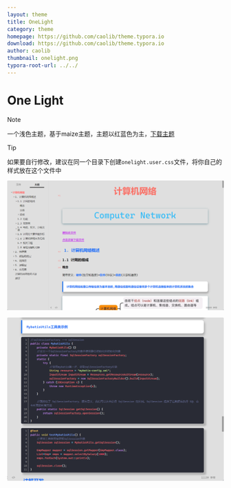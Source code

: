 ```yaml
---
layout: theme
title: OneLight
category: theme
homepage: https://github.com/caolib/theme.typora.io
download: https://github.com/caolib/theme.typora.io
author: caolib
thumbnail: onelight.png
typora-root-url: ../../
---
```


# One Light

> [!NOTE]
> 一个浅色主题，基于maize主题，主题以红蓝色为主，[下载主题](https://github.com/caolib/theme.typora.io/releases)

> [!tip]
> 如果要自行修改，建议在同一个目录下创建`onelight.user.css`文件，将你自己的样式放在这个文件中

![](/media/thumbnails/onelight.png)


![](/media/thumbnails/onelight-2.png)
